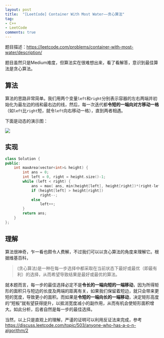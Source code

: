 ```yaml
---
layout: post
title:  "[LeetCode] Container With Most Water——贪心算法"
tag:
- C++
- LeetCode
comments: true
---
```


题目描述：<https://leetcode.com/problems/container-with-most-water/description/>

题目虽然只是Medium难度，但算法实在很难想出来，看了看解答，意识到最佳算法是贪心算法。

## 算法

算法的思路非常简单。我们用两个变量`left`和`right`分别表示容器的左右两端并初始化为最左边的线和最右边的线，然后，每一次迭代都**令短的一端向对方移动一格**（如`left`比`right`短，就令`left`向右移动一格），直到两者相遇。

下面是动态的演示图：

![](https://leetcode.com/media/original_images/11_Container_Water.gif)

## 实现

```cpp
class Solution {
public:
    int maxArea(vector<int>& height) {
        int ans = 0;
        int left = 0, right = height.size()-1;
        while (left < right) {
            ans = max( ans, min(height[left], height[right])*(right-left) );
            if (height[left] > height[right])
                right--;
            else
                left++;
        }
        return ans;
    }
};
```

## 理解

算法很神奇，乍一看也颇令人费解，不过我们可以以贪心算法的角度来理解它。根据维基百科，

>(贪心算法)是一种在每一步选择中都采取在当前状态下最好或最优（即最有利）的选择，从而希望导致结果是最好或最优的算法。

就本题而言，每一步的最佳选择必定不是**令长的一端向短的一端移动**，因为所得矩形的面积只与短边的长度及两端的距离有关，如果我们保留着短边，就只会带来更短的宽度，导致更小的面积。而如果是**令短的一端向长的一端移动**，决定矩形高度的“短板”就有望获得提升，以抵消宽度减小的副作用，从而有机会使矩形面积增大。如此分析，后者自然是每一步的最佳选择。

当然，以上只是直观上的理解，严谨的证明可以利用反证法来完成，参考<https://discuss.leetcode.com/topic/503/anyone-who-has-a-o-n-algorithm/2>
